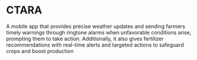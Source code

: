 # CTARA
A mobile app that provides precise weather updates and sending farmers timely warnings through ringtone alarms when unfavorable conditions arise, prompting them to take action. Additionally, it also gives fertilizer recommendations with real-time alerts and targeted actions to safeguard crops and boost production
